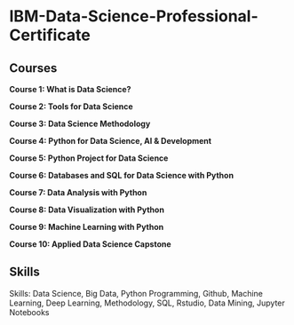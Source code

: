 # IBM-Data-Science-Professional-Certificate #

## Courses ##
**Course 1: What is Data Science?**

**Course 2: Tools for Data Science**

**Course 3: Data Science Methodology**

**Course 4: Python for Data Science, AI & Development**

**Course 5: Python Project for Data Science**

**Course 6: Databases and SQL for Data Science with Python**

**Course 7: Data Analysis with Python**

**Course 8: Data Visualization with Python**

**Course 9: Machine Learning with Python**

**Course 10: Applied Data Science Capstone**


## Skills ##
Skills: Data Science, Big Data, Python Programming, Github, Machine Learning, Deep Learning, Methodology, SQL, Rstudio, Data Mining, Jupyter Notebooks
